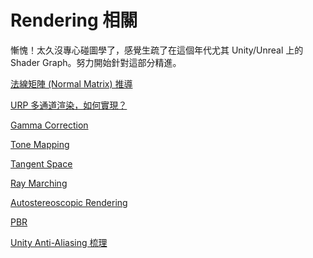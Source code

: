 # Rendering 相關

慚愧！太久沒專心碰圖學了，感覺生疏了在這個年代尤其 Unity/Unreal 上的 Shader Graph。努力開始針對這部分精進。

[法線矩陣 (Normal Matrix) 推導](Rendering%20%E7%9B%B8%E9%97%9C%20441737c32e1a44ac9d5766439c239b96/%E6%B3%95%E7%B7%9A%E7%9F%A9%E9%99%A3%20(Normal%20Matrix)%20%E6%8E%A8%E5%B0%8E%20e1ffdbd9190c417da615602a07c1a8cc.md)

[URP 多通道渲染，如何實現？](Rendering%20%E7%9B%B8%E9%97%9C%20441737c32e1a44ac9d5766439c239b96/URP%20%E5%A4%9A%E9%80%9A%E9%81%93%E6%B8%B2%E6%9F%93%EF%BC%8C%E5%A6%82%E4%BD%95%E5%AF%A6%E7%8F%BE%EF%BC%9F%209db2eb2b17c1446493db4d2ba551dca0.md)

[Gamma Correction](Rendering%20%E7%9B%B8%E9%97%9C%20441737c32e1a44ac9d5766439c239b96/Gamma%20Correction%209083fa0873d04cb0a69a4d0624f63eb6.md)

[Tone Mapping](Rendering%20%E7%9B%B8%E9%97%9C%20441737c32e1a44ac9d5766439c239b96/Tone%20Mapping%2036bde569339542909ec2914e9a8a9cb6.md)

[Tangent Space](Rendering%20%E7%9B%B8%E9%97%9C%20441737c32e1a44ac9d5766439c239b96/Tangent%20Space%201848a02c5b9447d1bb6dd375a31f51a1.md)

[Ray Marching](Rendering%20%E7%9B%B8%E9%97%9C%20441737c32e1a44ac9d5766439c239b96/Ray%20Marching%2096a0a526cf674c068c10c9aab3a503dc.md)

[Autostereoscopic Rendering ](Rendering%20%E7%9B%B8%E9%97%9C%20441737c32e1a44ac9d5766439c239b96/Autostereoscopic%20Rendering%201e07375b0dd3410ca90f2bfbd6298e86.md)

[PBR](Rendering%20%E7%9B%B8%E9%97%9C%20441737c32e1a44ac9d5766439c239b96/PBR%20f05df4a736194f18918b0fbb88e5f911.md)

[Unity Anti-Aliasing 梳理](Rendering%20%E7%9B%B8%E9%97%9C%20441737c32e1a44ac9d5766439c239b96/Unity%20Anti-Aliasing%20%E6%A2%B3%E7%90%86%20f171cf6291254c0081b15b97d7dc97e0.md)